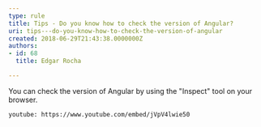 ```yaml
---
type: rule
title: Tips - Do you know how to check the version of Angular?
uri: tips---do-you-know-how-to-check-the-version-of-angular
created: 2018-06-29T21:43:38.0000000Z
authors:
- id: 68
  title: Edgar Rocha

---
```


You can check the version of Angular by using the "Inspect" tool on your browser.
 

`youtube: https://www.youtube.com/embed/jVpV4lwie50`
